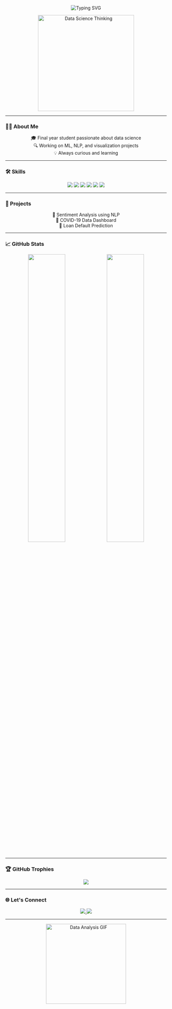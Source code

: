 <!-- README.md -->

<p align="center">
  <img src="https://readme-typing-svg.demolab.com?font=Fira+Code&weight=600&size=22&duration=4000&pause=1000&color=08FDD8&center=true&vCenter=true&width=500&lines=Hi+I'm+Srividhya+%F0%9F%91%A9%E2%80%8D%F0%9F%92%BB;Aspiring+Data+Scientist;ML+%7C+NLP+%7C+Visualization+Enthusiast" alt="Typing SVG" />
</p>

<p align="center">
  <img src="https://media.giphy.com/media/qgQUggAC3Pfv687qPC/giphy.gif?cid=ecf05e473asc66ays83u0nekq8auxnym1si3msnqy7otvqun&ep=v1_gifs_search&rid=giphy.gif&ct=g" width="300" alt="Data Science Thinking" />
</p>

---

### 👩‍💻 About Me

<p align="center">
🎓 Final year student passionate about data science<br>
🔍 Working on ML, NLP, and visualization projects<br>
💡 Always curious and learning
</p>

---

### 🛠️ Skills

<p align="center">
  <img src="https://img.shields.io/badge/Python-3776AB?style=for-the-badge&logo=python&logoColor=white" />
  <img src="https://img.shields.io/badge/Numpy-013243?style=for-the-badge&logo=numpy" />
  <img src="https://img.shields.io/badge/Pandas-150458?style=for-the-badge&logo=pandas" />
  <img src="https://img.shields.io/badge/Scikit--Learn-F7931E?style=for-the-badge&logo=scikit-learn" />
  <img src="https://img.shields.io/badge/Jupyter-F37626?style=for-the-badge&logo=jupyter" />
  <img src="https://img.shields.io/badge/Matplotlib-11557C?style=for-the-badge&logo=matplotlib" />
</p>

---

### 🚀 Projects

<p align="center">
🔹 Sentiment Analysis using NLP<br>
🔹 COVID-19 Data Dashboard<br>
🔹 Loan Default Prediction
</p>

---

### 📈 GitHub Stats

<p align="center">
  <img src="https://github-readme-stats.vercel.app/api?username=SrividhyaSM01&show_icons=true&theme=tokyonight" width="48%" />
  <img src="https://github-readme-stats.vercel.app/api/top-langs/?username=SrividhyaSM01&layout=compact&theme=tokyonight" width="48%" />
</p>

---

### 🏆 GitHub Trophies

<p align="center">
  <img src="https://github-profile-trophy.vercel.app/?username=SrividhyaSM01&theme=gruvbox&no-frame=true&row=1&column=6" />
</p>

---

### 🌐 Let's Connect

<p align="center">
  <a href="mailto:srividhya.email@example.com">
    <img src="https://img.shields.io/badge/Gmail-D14836?style=for-the-badge&logo=gmail&logoColor=white" />
  </a>
  <a href="https://linkedin.com/in/your-linkedin">
    <img src="https://img.shields.io/badge/LinkedIn-0077B5?style=for-the-badge&logo=linkedin&logoColor=white" />
  </a>
</p>

---

<p align="center">
  <img src="https://media3.giphy.com/media/v1.Y2lkPTc5MGI3NjExd3dzaW9oa3Z1Y3k3M2tvNmljaTlhYTk3OXB1Z2g5ZWJmZDVkZW9ldCZlcD12MV9pbnRlcm5hbF9naWZfYnlfaWQmY3Q9Zw/gi84IkFRzwube/giphy.gif" width="250" alt="Data Analysis GIF" />
</p>
